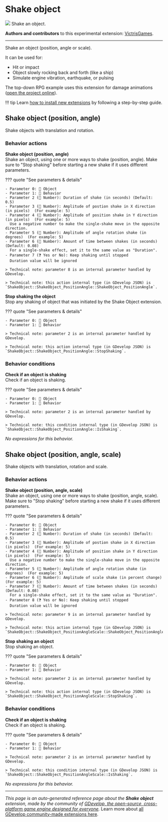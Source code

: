 # Shake object

<img src="https://resources.gdevelop-app.com/assets/Icons/arrow-all.svg" class="extension-icon"></img>
Shake an object.

**Authors and contributors** to this experimental extension: [VictrisGames](https://gd.games/VictrisGames).

---

Shake an object (position, angle or scale).

It can be used for:

- Hit or impact
- Object slowly rocking back and forth (like a ship)
- Simulate engine vibration, earthquake, or pulsing

The top-down RPG example uses this extension for damage animations ([open the project online](https://editor.gdevelop.io/?project=example://top-down-rpg)).

!!! tip
    Learn [how to install new extensions](/gdevelop5/extensions/search) by following a step-by-step guide.



## Shake object (position, angle) 

Shake objects with translation and rotation. 

### Behavior actions

**Shake object (position, angle)**  
Shake an object, using one or more ways to shake (position, angle). Make sure to "Stop shaking" before starting a new shake if it uses different parameters. 

??? quote "See parameters & details"

    - Parameter 0: 👾 Object
    - Parameter 1: 🧩 Behavior
    - Parameter 2 (🔢 Number): Duration of shake (in seconds) (Default: 0.5)  
    - Parameter 3 (🔢 Number): Amplitude of postion shake in X direction (in pixels)  (For example: 5)
    - Parameter 4 (🔢 Number): Amplitude of position shake in Y direction (in pixels)  (For example: 5)
      Use a negative number to make the single-shake move in the opposite direction.
    - Parameter 5 (🔢 Number): Amplitude of angle rotation shake (in degrees)  (For example: 5)
    - Parameter 6 (🔢 Number): Amount of time between shakes (in seconds) (Default: 0.08)
      For a single-shake effect, set it to the same value as "Duration".
    - Parameter 7 (❓ Yes or No): Keep shaking until stopped
      Duration value will be ignored

    > Technical note: parameter 8 is an internal parameter handled by GDevelop.

    > Technical note: this action internal type (in GDevelop JSON) is `ShakeObject::ShakeObject_PositionAngle::ShakeObject_PositionAngle`.

**Stop shaking the object**  
Stop any shaking of object that was initiated by the Shake Object extension.

??? quote "See parameters & details"

    - Parameter 0: 👾 Object
    - Parameter 1: 🧩 Behavior

    > Technical note: parameter 2 is an internal parameter handled by GDevelop.

    > Technical note: this action internal type (in GDevelop JSON) is `ShakeObject::ShakeObject_PositionAngle::StopShaking`.

### Behavior conditions

**Check if an object is shaking**  
Check if an object is shaking.

??? quote "See parameters & details"

    - Parameter 0: 👾 Object
    - Parameter 1: 🧩 Behavior

    > Technical note: parameter 2 is an internal parameter handled by GDevelop.

    > Technical note: this condition internal type (in GDevelop JSON) is `ShakeObject::ShakeObject_PositionAngle::IsShaking`.

_No expressions for this behavior._


## Shake object (position, angle, scale) 

Shake objects with translation, rotation and scale. 

### Behavior actions

**Shake object (position, angle, scale)**  
Shake an object, using one or more ways to shake (position, angle, scale). Make sure to "Stop shaking" before starting a new shake if it uses different parameters.

??? quote "See parameters & details"

    - Parameter 0: 👾 Object
    - Parameter 1: 🧩 Behavior
    - Parameter 2 (🔢 Number): Duration of shake (in seconds) (Default: 0.5)
    - Parameter 3 (🔢 Number): Amplitude of postion shake in X direction (in pixels)  (For example: 5)
    - Parameter 4 (🔢 Number): Amplitude of position shake in Y direction (in pixels)  (For example: 5)
      Use a negative number to make the single-shake move in the opposite direction.
    - Parameter 5 (🔢 Number): Amplitude of angle rotation shake (in degrees)  (For example: 5)
    - Parameter 6 (🔢 Number): Amplitude of scale shake (in percent change)  (For example: 5)
    - Parameter 7 (🔢 Number): Amount of time between shakes (in seconds) (Default: 0.08)
      For a single-shake effect, set it to the same value as "Duration".
    - Parameter 8 (❓ Yes or No): Keep shaking until stopped
      Duration value will be ignored

    > Technical note: parameter 9 is an internal parameter handled by GDevelop.

    > Technical note: this action internal type (in GDevelop JSON) is `ShakeObject::ShakeObject_PositionAngleScale::ShakeObject_PositionAngleScale`.

**Stop shaking an object**  
Stop shaking an object.

??? quote "See parameters & details"

    - Parameter 0: 👾 Object
    - Parameter 1: 🧩 Behavior

    > Technical note: parameter 2 is an internal parameter handled by GDevelop.

    > Technical note: this action internal type (in GDevelop JSON) is `ShakeObject::ShakeObject_PositionAngleScale::StopShaking`.

### Behavior conditions

**Check if an object is shaking**  
Check if an object is shaking.

??? quote "See parameters & details"

    - Parameter 0: 👾 Object
    - Parameter 1: 🧩 Behavior

    > Technical note: parameter 2 is an internal parameter handled by GDevelop.

    > Technical note: this condition internal type (in GDevelop JSON) is `ShakeObject::ShakeObject_PositionAngleScale::IsShaking`.

_No expressions for this behavior._



---

*This page is an auto-generated reference page about the **Shake object** extension, made by the community of [GDevelop, the open-source, cross-platform game engine designed for everyone](https://gdevelop.io/).* Learn more about [all GDevelop community-made extensions here](/gdevelop5/extensions).